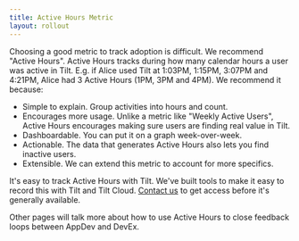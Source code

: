 ```yaml
---
title: Active Hours Metric
layout: rollout
---
```


Choosing a good metric to track adoption is difficult. We recommend "Active Hours". Active Hours tracks during how many calendar hours a user was active in Tilt. E.g. if Alice used Tilt at 1:03PM, 1:15PM, 3:07PM and 4:21PM, Alice had 3 Active Hours (1PM, 3PM and 4PM). We recommend it because:
* Simple to explain. Group activities into hours and count.
* Encourages more usage. Unlike a metric like "Weekly Active Users", Active Hours encourages making sure users are finding real value in Tilt.
* Dashboardable. You can put it on a graph week-over-week.
* Actionable. The data that generates Active Hours also lets you find inactive users.
* Extensible. We can extend this metric to account for more specifics.

It's easy to track Active Hours with Tilt. We've built tools to make it easy to record this with Tilt and Tilt Cloud. [Contact us](https://calendly.com/dbentley/tilt-enterprise) to get access before it's generally available.

Other pages will talk more about how to use Active Hours to close feedback loops between AppDev and DevEx.
